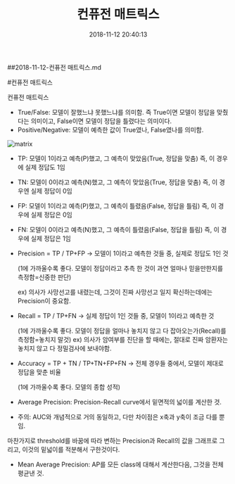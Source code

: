 ﻿---
layout: post
title:  "컨퓨전 매트릭스"
date:   2018-11-12 20:40:13
categories: Data_science
permalink: /archivers/python_lecture_05
---

##2018-11-12-컨퓨전 매트릭스.md

#컨퓨전 매트릭스

컨퓨전 매트릭스
- True/False: 모델이 잘했느냐 못했느냐를 의미함. 즉 True이면 모델이 정답을 맞췄다는 의미이고, False이면 모델이 정답을 틀렸다는 의미이다.
- Positive/Negative: 모델이 예측한 값이 True였나, False였나를 의미함.

![matrix](http://www.dataschool.io/content/images/2015/01/confusion_matrix2.png)

- TP: 모델이 1이라고 예측(P)했고, 그 예측이 맞았음(True, 정답을 맞춤) 즉, 이 경우에 실제 정답도 1임 

- TN: 모델이 0이라고 예측(N)했고, 그 예측이 맞았음(True, 정답을 맞춤) 즉, 이 경우엔 실제 정답이 0임 

- FP: 모델이 1이라고 예측(P)했고, 그 예측이 틀렸음(False, 정답을 틀림) 즉, 이 경우에 실제 정답은 0임 

- FN: 모델이 0이라고 예측(N)했고, 그 예측이 틀렸음(False, 정답을 틀림) 즉, 이 경우에 실제 정답은 1임 



- Precision = TP / TP+FP
     -> 모델이 1이라고 예측한 것들 중, 실제로 정답도 1인 것

    (1에 가까울수록 좋다. 모델이 정답이라고 추측 한 것이 과연 얼마나 믿을만한지를 측정함=신중한 판단)

    ex) 의사가 사망선고를 내렸는데, 그것이 진짜 사망선고 일지 확신하는데에는 Precision이 중요함. 



- Recall = TP / TP+FN
     -> 실제 정답이 1인 것들 중, 모델이 1이라고 예측한 것

    (1에 가까울수록 좋다. 모델이 정답을 얼마나 놓치지 않고 다 잡아오는가(Recall)를 측정함=놓치지 말것)
    ex) 의사가 암여부를 진단을 할 때에는, 절대로 진짜 암환자는 놓치지 않고 다 정밀검사에 보내야함.



- Accuracy = TP + TN / TP+TN+FP+FN
     -> 전체 경우들 중에서, 모델이 제대로 정답을 맞춘 비율

    (1에 가까울수록 좋다. 모델의 종합 성적)



- Average Precision: Precision-Recall curve에서 밑면적의 넓이를 계산한 것.
* 주의: AUC와 개념적으로 거의 동일하고, 다만 차이점은 x축과 y축이 조금 다를 뿐임.

마찬가지로 threshold를 바꿈에 따라 변하는 Precision과 Recall의 값을 그래프로 그리고, 이것의 밑넓이를 적분해서 구한것이다.

- Mean Average Precision: AP를 모든 class에 대해서 계산한다음, 그것을 전체 평균낸 것.